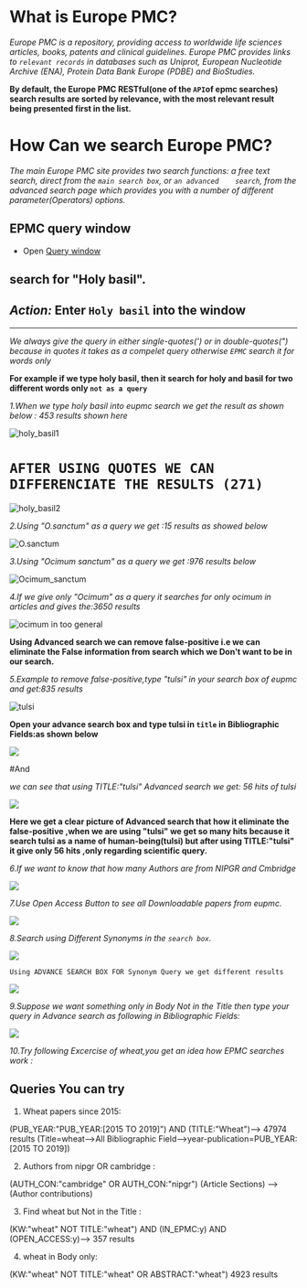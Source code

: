 # What is Europe PMC?

  *Europe PMC is a repository, providing access to worldwide life sciences articles, books, patents and clinical guidelines. Europe PMC    provides links to `relevant records` in databases such as Uniprot, European Nucleotide Archive (ENA), Protein Data Bank Europe (PDBE)    and BioStudies.*

**By default, the Europe PMC RESTful(one of the `API`of epmc searches)  search results are sorted by relevance, with the most relevant result being presented first in the list.**


# How Can we  search Europe PMC?

  *The main Europe PMC site provides two search functions: a free text search, direct from the `main search box`, or `an advanced    search`, from the advanced search page which provides you with a number of different parameter(Operators) options.*


## EPMC query window

* Open [Query window](http://europepmc.org)

**search for "Holy basil".** 
---
*Action:* Enter `Holy basil` into the window
---
---

   *We always give the query in either single-quotes(') or in double-quotes(") because in quotes it takes as a compelet query otherwise     `EPMC` search it for words only* 
   
**For example if we type holy basil, then it  search for holy and basil for two different words only `not as a query`**


*1.When we type holy basil into eupmc search we get the result as shown below : 453 results shown here*


  ![holy_basil1](https://github.com/petermr/tigr2ess/blob/master/epmcSearches/assets/holy_basil1.png)
  
  # `AFTER USING QUOTES WE CAN DIFFERENCIATE THE RESULTS (271)`
  
  ![holy_basil2](https://github.com/petermr/tigr2ess/blob/master/epmcSearches/assets/holy_basil2.png)
  
  
  *2.Using "O.sanctum" as a query we get :15 results as showed below*
  
  
  ![O.sanctum](https://github.com/petermr/tigr2ess/blob/master/epmcSearches/assets/O_sanctum.png)
  
  *3.Using "Ocimum sanctum" as a query we get :976 results below*
  
  
  ![Ocimum_sanctum](https://github.com/petermr/tigr2ess/blob/master/epmcSearches/assets/ocimum_sanctum.png)
  
  *4.If we give only "Ocimum" as a query it searches for only ocimum in articles and gives the:3650 results* 
  
  
  ![ocimum in too general ](https://github.com/petermr/tigr2ess/blob/master/epmcSearches/assets/ocimum_too_general.png)
  
  
  **Using Advanced search we can remove false-positive i.e we can eliminate the False information from search which we Don't want to be in our search.**
  
  *5.Example to remove false-positive,type "tulsi" in your search box of eupmc and get:835 results*
  
  ![tulsi](https://github.com/petermr/tigr2ess/blob/master/epmcSearches/assets/tulsi_fp.png)
  
  **Open your advance search box and type tulsi in `title` in Bibliographic Fields:as shown below**
  
  ![](https://github.com/petermr/tigr2ess/blob/master/epmcSearches/assets/title_tulsi_advance_box.png)
  
  #And
 
  *we can see that using TITLE:"tulsi" Advanced search we get: 56 hits of tulsi*
  
  ![](https://github.com/petermr/tigr2ess/blob/master/epmcSearches/assets/TITLE_tulsi.png)
  
  
  **Here we get a clear picture of Advanced search that how it eliminate the false-positive ,when we are using "tulsi" we get so many hits because it search tulsi as a name of human-being(tulsi) but after using TITLE:"tulsi" it give only 56 hits ,only regarding scientific query.**
  
  *6.If we want to know that how many Authors are from NIPGR and Cmbridge*
  
  ![](https://github.com/petermr/tigr2ess/blob/master/epmcSearches/assets/Authors%20from%20nipgr%20OR%20cambridge.png)
  
  
  *7.Use Open Access Button to see all Downloadable papers from eupmc.*
  
  
  ![](https://github.com/petermr/tigr2ess/blob/master/epmcSearches/assets/Open%20Access%20button%20to%20restrict%20to%20retrievable%20fulltext.png)
  
  *8.Search using Different Synonyms in the `search box`.*
  
  ![](https://github.com/petermr/tigr2ess/blob/master/epmcSearches/assets/different_syn_in_search_box.png)
  
  `Using ADVANCE SEARCH BOX FOR Synonym Query we get different results`
  
  
  
  ![](https://github.com/petermr/tigr2ess/blob/master/epmcSearches/assets/different_synanoums_advance_search.png)
  
  
  *9.Suppose we want something only in Body Not in the Title then type your query in Advance search as following in Bibliographic Fields:*
  
  
  ![](https://github.com/petermr/tigr2ess/blob/master/epmcSearches/assets/wheat_body.png)
  
  *10.Try following Excercise of wheat,you get an idea how EPMC searches work :*
  
  ## Queries You can try
  
1. Wheat papers since 2015:

(PUB_YEAR:"PUB_YEAR:[2015 TO 2019]") AND (TITLE:"Wheat")--> 47974 results
(Title=wheat-->All Bibliographic Field-->year-publication=PUB_YEAR:[2015 TO 2019])

2. Authors from nipgr OR cambridge :

(AUTH_CON:"cambridge" OR AUTH_CON:"nipgr")
(Article Sections) -->(Author contributions)


3. Find wheat but Not in the Title :

(KW:"wheat" NOT TITLE:"wheat") AND (IN_EPMC:y) AND (OPEN_ACCESS:y)--> 357 results


4. wheat in Body only:

(KW:"wheat" NOT TITLE:"wheat" OR ABSTRACT:"wheat") 4923 results 
  
